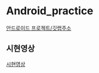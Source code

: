 # Android_practice
[안드로이드 프로젝트/깃랩주소](https://swgitlab.yonsei.ac.kr/aleum-i/momokey)
## 시현영상
[시현영상](https://www.youtube.com/shorts/v0X5WpLzflM)

